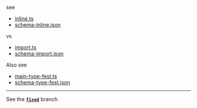see
- [inline.ts](https://github.com/alexchexes/ts-jsg-import-vs-inline-repro/blob/master/src/main-inline.ts)
- [schema-inline.json](https://github.com/alexchexes/ts-jsg-import-vs-inline-repro/blob/master/schema-inline.json)

vs

- [import.ts](https://github.com/alexchexes/ts-jsg-import-vs-inline-repro/blob/master/src/main-import.ts)
- [schema-import.json](https://github.com/alexchexes/ts-jsg-import-vs-inline-repro/blob/master/schema-import.json)

Also see 
- [main-type-fest.ts](https://github.com/alexchexes/ts-jsg-import-vs-inline-repro/blob/master/src/main-type-fest.ts)
- [schema-type-fest.json](https://github.com/alexchexes/ts-jsg-import-vs-inline-repro/blob/master/schema-type-fest.json)


---

See the **[`fixed`](https://github.com/alexchexes/ts-jsg-import-vs-inline-repro/tree/fixed)** branch
